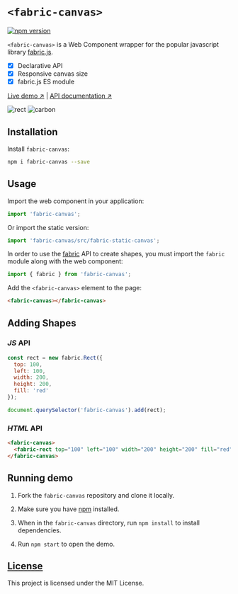 # `<fabric-canvas>`

[![npm version](https://badgen.net/npm/v/fabric-canvas?color=009688)](https://www.npmjs.com/package/fabric-canvas)

<!--
[![Published on Vaadin Directory](https://img.shields.io/badge/Vaadin%20Directory-published-009688.svg)](https://vaadin.com/directory/component/fabric-canvas)
-->

`<fabric-canvas>` is a Web Component wrapper for the popular javascript library [fabric.js](https://github.com/fabricjs/fabric.js).

- [x] Declarative API
- [x] Responsive canvas size
- [x] fabric.js ES module

[Live demo ↗](https://fabric-canvas.netlify.com)
|
[API documentation ↗](https://fabric-canvas.netlify.com/api/#/elements/FabricCanvas)

![rect](https://user-images.githubusercontent.com/3392815/66719537-ee2bd380-edf9-11e9-803d-d5e6cac2783d.png)
![carbon](https://user-images.githubusercontent.com/3392815/66719531-d6544f80-edf9-11e9-9093-aab0f6c13663.png)

## Installation

Install `fabric-canvas`:

```sh
npm i fabric-canvas --save
```

## Usage

Import the web component in your application:

```js
import 'fabric-canvas';
```

Or import the static version:

```js
import 'fabric-canvas/src/fabric-static-canvas';
```

In order to use the [fabric](http://fabricjs.com/docs/) API to create shapes, you must import the `fabric` module along with the web component:

```js
import { fabric } from 'fabric-canvas';
```

Add the `<fabric-canvas>` element to the page:

```html
<fabric-canvas></fabric-canvas>
```

## Adding Shapes

### _JS_ API

```js
const rect = new fabric.Rect({
  top: 100,
  left: 100,
  width: 200,
  height: 200,
  fill: 'red'
});

document.querySelector('fabric-canvas').add(rect);
```

### _HTML_ API

```html
<fabric-canvas>
  <fabric-rect top="100" left="100" width="200" height="200" fill="red"></fabric-rect>
</fabric-canvas>
```

## Running demo

1. Fork the `fabric-canvas` repository and clone it locally.

1. Make sure you have [npm](https://www.npmjs.com/) installed.

1. When in the `fabric-canvas` directory, run `npm install` to install dependencies.

1. Run `npm start` to open the demo.

## [License](LICENSE)

This project is licensed under the MIT License.
